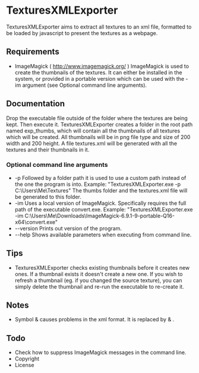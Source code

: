 # TexturesXMLExporter

TexturesXMLExporter aims to extract all textures to an xml file, formatted to be loaded by javascript to present the textures as a webpage.

## Requirements
* ImageMagick ( http://www.imagemagick.org/ )
ImageMagick is used to create the thumbnails of the textures. It can either be installed in the system, or provided in a portable version which can be used with the -im argument (see Optional command line arguments).


## Documentation
Drop the executable file outside of the folder where the textures are being kept. Then execute it.
TexturesXMLExporter creates a folder in the root path named exp_thumbs, which will contain all the thumbnails of all textures which will be created. All thumbnails will be in png file type and size of 200 width and 200 height.
A file textures.xml will be generated with all the textures and their thumbnails in it.


### Optional command line arguments
* -p
	Followed by a folder path it is used to use a custom path instead of the one the program is into.
	Example: "TexturesXMLExporter.exe -p C:\Users\Me\Textures"
	The thumbs folder and the textures.xml file will be generated to this folder.
* -im
	Uses a local version of ImageMagick. Specifically requires the full path of the executable convert.exe.
	Example: "TexturesXMLExporter.exe -im C:\Users\Me\Downloads\ImageMagick-6.9.1-9-portable-Q16-x64\convert.exe"
* --version
	Prints out version of the program.
* --help
	Shows available parameters when executing from command line.


## Tips
* TexturesXMLExporter checks existing thumbnails before it creates new ones. If a thumbnail exists it doesn't create a new one. If you wish to refresh a thumbnail (eg. if you changed the source texture), you can simply delete the thumbnail and re-run the executable to re-create it.


## Notes
* Symbol & causes problems in the xml format. It is replaced by &amp; .


## Todo
* Check how to suppress ImageMagick messages in the command line.
* Copyright
* License